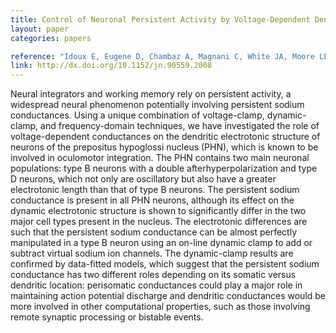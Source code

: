 ```yaml
---
title: Control of Neuronal Persistent Activity by Voltage-Dependent Dendritic Properties
layout: paper
categories: papers

reference: "Idoux E, Eugene D, Chambaz A, Magnani C, White JA, Moore LE. Control of Neuronal Persistent Activity by Voltage-Dependent Dendritic Properties (2008 ) J Neurophys, 100 (3): 1278-86."
link: http://dx.doi.org/10.1152/jn.90559.2008
---
```


Neural integrators and working memory rely on persistent activity, a widespread neural phenomenon potentially involving persistent sodium conductances. Using a unique combination of voltage-clamp, dynamic-clamp, and frequency-domain techniques, we have investigated the role of voltage-dependent conductances on the dendritic electrotonic structure of neurons of the prepositus hypoglossi nucleus (PHN), which is known to be involved in oculomotor integration. The PHN contains two main neuronal populations: type B neurons with a double afterhyperpolarization and type D neurons, which not only are oscillatory but also have a greater electrotonic length than that of type B neurons. The persistent sodium conductance is present in all PHN neurons, although its effect on the dynamic electrotonic structure is shown to significantly differ in the two major cell types present in the nucleus. The electrotonic differences are such that the persistent sodium conductance can be almost perfectly manipulated in a type B neuron using an on-line dynamic clamp to add or subtract virtual sodium ion channels. The dynamic-clamp results are confirmed by data-fitted models, which suggest that the persistent sodium conductance has two different roles depending on its somatic versus dendritic location: perisomatic conductances could play a major role in maintaining action potential discharge and dendritic conductances would be more involved in other computational properties, such as those involving remote synaptic processing or bistable events.
